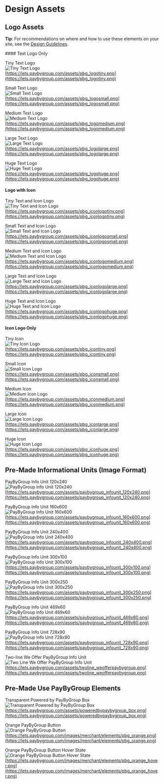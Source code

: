 # Design Assets
## Logo Assets

<div class="alert tip">
  <p><strong>Tip</strong>: For recommendations on where and how to use these elements on your site, see the <a href="/design_guidelines">Design Guidelines</a>.</p>
</div>
#### Text Logo Only

Tiny Text Logo<br>
![Tiny Text Logo](https://lets.paybygroup.com/assets/pbg_logotiny.png)<br>
[https://lets.paybygroup.com/assets/pbg_logotiny.png](https://lets.paybygroup.com/assets/pbg_logotiny.png)

Small Text Logo<br>
![Small Text Logo](https://lets.paybygroup.com/assets/pbg_logosmall.png)<br>
[https://lets.paybygroup.com/assets/pbg_logosmall.png](https://lets.paybygroup.com/assets/pbg_logosmall.png)

Medium Text Logo<br>
![Medium Text Logo](https://lets.paybygroup.com/assets/pbg_logomedium.png)<br>
[https://lets.paybygroup.com/assets/pbg_logomedium.png](https://lets.paybygroup.com/assets/pbg_logomedium.png)

Large Text Logo<br>
![Large Text Logo](https://lets.paybygroup.com/assets/pbg_logolarge.png)<br>
[https://lets.paybygroup.com/assets/pbg_logolarge.png](https://lets.paybygroup.com/assets/pbg_logolarge.png)

Huge Text Logo<br>
![Huge Text Logo](https://lets.paybygroup.com/assets/pbg_logohuge.png)<br>
[https://lets.paybygroup.com/assets/pbg_logohuge.png](https://lets.paybygroup.com/assets/pbg_logohuge.png)

#### Logo with Icon

Tiny Text and Icon Logo<br>
![Tiny Text and Icon Logo](https://lets.paybygroup.com/assets/pbg_iconlogotiny.png)<br>
[https://lets.paybygroup.com/assets/pbg_iconlogotiny.png](https://lets.paybygroup.com/assets/pbg_iconlogotiny.png)

Small Text and Icon Logo<br>
![Small Text and Icon Logo](https://lets.paybygroup.com/assets/pbg_iconlogosmall.png)<br>
[https://lets.paybygroup.com/assets/pbg_iconlogosmall.png](https://lets.paybygroup.com/assets/pbg_iconlogosmall.png)

Medium Text and Icon Logo<br>
![Medium Text and Icon Logo](https://lets.paybygroup.com/assets/pbg_iconlogomedium.png)<br>
[https://lets.paybygroup.com/assets/pbg_iconlogomedium.png](https://lets.paybygroup.com/assets/pbg_iconlogomedium.png)

Large Text and Icon Logo<br>
![Large Text and Icon Logo](https://lets.paybygroup.com/assets/pbg_iconlogolarge.png)<br>
[https://lets.paybygroup.com/assets/pbg_iconlogolarge.png](https://lets.paybygroup.com/assets/pbg_iconlogolarge.png)

Huge Text and Icon Logo<br>
![Huge Text and Icon Logo](https://lets.paybygroup.com/assets/pbg_iconlogohuge.png)<br>
[https://lets.paybygroup.com/assets/pbg_iconlogohuge.png](https://lets.paybygroup.com/assets/pbg_iconlogohuge.png)

#### Icon Logo Only

Tiny Icon<br>
![Tiny Icon Logo](https://lets.paybygroup.com/assets/pbg_icontiny.png)<br>
[https://lets.paybygroup.com/assets/pbg_icontiny.png] (https://lets.paybygroup.com/assets/pbg_icontiny.png)

Small Icon<br>
![Small Icon Logo](https://lets.paybygroup.com/assets/pbg_iconsmall.png)<br>
[https://lets.paybygroup.com/assets/pbg_iconsmall.png](https://lets.paybygroup.com/assets/pbg_iconsmall.png)

Medium Icon<br>
![Medium Icon Logo](https://lets.paybygroup.com/assets/pbg_iconmedium.png)<br>
[https://lets.paybygroup.com/assets/pbg_iconmedium.png](https://lets.paybygroup.com/assets/pbg_iconmedium.png)

Large Icon<br>
![Large Icon Logo](https://lets.paybygroup.com/assets/pbg_iconlarge.png)<br>
[https://lets.paybygroup.com/assets/pbg_iconlarge.png] (https://lets.paybygroup.com/assets/pbg_iconlarge.png)

Huge Icon<br>
![Huge Icon Logo](https://lets.paybygroup.com/assets/pbg_iconhuge.png)<br>
[https://lets.paybygroup.com/assets/pbg_iconhuge.png](https://lets.paybygroup.com/assets/pbg_iconhuge.png)

## Pre-Made Informational Units (Image Format)

PayByGroup Info Unit 120x240<br>
![PayByGroup Info Unit 120x240](https://lets.paybygroup.com/assets/paybygroup_infounit_120x240.png)<br>
[https://lets.paybygroup.com/assets/paybygroup_infounit_120x240.png](https://lets.paybygroup.com/assets/paybygroup_infounit_120x240.png)

PayByGroup Info Unit 160x600<br>
![PayByGroup Info Unit 160x600](https://lets.paybygroup.com/assets/paybygroup_infounit_160x600.png)<br>
[https://lets.paybygroup.com/assets/paybygroup_infounit_160x600.png](https://lets.paybygroup.com/assets/paybygroup_infounit_160x600.png)

PayByGroup Info Unit 240x400<br>
![PayByGroup Info Unit 240x400](https://lets.paybygroup.com/assets/paybygroup_infounit_240x400.png)<br>
[https://lets.paybygroup.com/assets/paybygroup_infounit_240x400.png](https://lets.paybygroup.com/assets/paybygroup_infounit_240x400.png)

PayByGroup Info Unit 300x100<br>
![PayByGroup Info Unit 300x100](https://lets.paybygroup.com/assets/paybygroup_infounit_300x100.png)<br>
[https://lets.paybygroup.com/assets/paybygroup_infounit_300x100.png](https://lets.paybygroup.com/assets/paybygroup_infounit_300x100.png)

PayByGroup Info Unit 300x250<br>
![PayByGroup Info Unit 300x250](https://lets.paybygroup.com/assets/paybygroup_infounit_300x250.png)<br>
[https://lets.paybygroup.com/assets/paybygroup_infounit_300x250.png](https://lets.paybygroup.com/assets/paybygroup_infounit_300x250.png)

PayByGroup Info Unit 469x60<br>
![PayByGroup Info Unit 469x60](https://lets.paybygroup.com/assets/paybygroup_infounit_469x60.png)<br>
[https://lets.paybygroup.com/assets/paybygroup_infounit_469x60.png](https://lets.paybygroup.com/assets/paybygroup_infounit_469x60.png)

PayByGroup Info Unit 728x90<br>
![PayByGroup Info Unit 728x90](https://lets.paybygroup.com/assets/paybygroup_infounit_728x90.png)<br>
[https://lets.paybygroup.com/assets/paybygroup_infounit_728x90.png](https://lets.paybygroup.com/assets/paybygroup_infounit_728x90.png)

Two-line We Offer PayByGroup Info Unit<br>
![Two Line We Offer PayByGroup Info Unit](https://lets.paybygroup.com/assets/twoline_weofferpaybygroup.png)<br>
[https://lets.paybygroup.com/assets/twoline_weofferpaybygroup.png](https://lets.paybygroup.com/assets/twoline_weofferpaybygroup.png)

<!-- ## Pre-Made Informational Units (Customizable HTML Formats)

http://www.vacationrental365.com/site/PropertyList/18064/View-Vacation-Rentals.aspx

<div class='pbg_info' data-popup-button='Keep Browsing' data-popup-button-action='close' style='float: right;width: 400px;overflow: visible;position: relative;margin-top: -65px;cursor:pointer;'>
<p>
Need to split the cost? We now offer
<img height='20' src='http://lets.paybygroup.com/assets/paybygroup-text-small.png' style='vertical-align: middle;margin-right: 5px;'>
<a href='#'>Learn More</a>.
</p>
</div>

<pre class="terminal">
<div class='pbg_info' data-popup-button='Keep Browsing' data-popup-button-action='close' style='float: right;width: 400px;overflow: visible;position: relative;margin-top: -65px;cursor:pointer;'>
<p>
Need to split the cost? We now offer
<img height='20' src='http://lets.paybygroup.com/assets/paybygroup-text-small.png' style='vertical-align: middle;margin-right: 5px;'>
<a href='#'>Learn More</a>.
</p>
</div>
</pre> 

## Pre-Made Use PayByGroup Designs (Customizable HTML Formats)

Beachfront Only checkout page box

-->

## Pre-Made Use PayByGroup Elements

Transparent Powered by PayByGroup Box<br>
![Transparent Powered by PayByGroup Box](https://lets.paybygroup.com/assets/poweredbypaybygroup_box.png)<br>
[https://lets.paybygroup.com/assets/poweredbypaybygroup_box.png](https://lets.paybygroup.com/assets/poweredbypaybygroup_box.png)

Orange PayByGroup Button<br>
![Orange PayByGroup Button](https://lets.paybygroup.com/images/merchant/elements/pbg_orange.png)<br>
[https://lets.paybygroup.com/images/merchant/elements/pbg_orange.png](https://lets.paybygroup.com/images/merchant/elements/pbg_orange.png)

Orange PayByGroup Button Hover State<br>
![Orange PayByGroup Button Hover State](https://lets.paybygroup.com/images/merchant/elements/pbg_orange_hover.png)<br>
[https://lets.paybygroup.com/images/merchant/elements/pbg_orange_hover.png](https://lets.paybygroup.com/images/merchant/elements/pbg_orange_hover.png)




